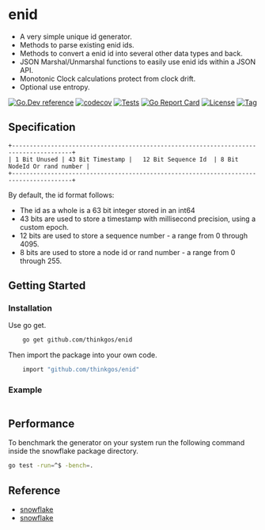 # enid

- A very simple unique id generator.
- Methods to parse existing enid ids.
- Methods to convert a enid id into several other data types and back.
- JSON Marshal/Unmarshal functions to easily use enid ids within a JSON API.
- Monotonic Clock calculations protect from clock drift.
- Optional use entropy.

[![Go.Dev reference](https://img.shields.io/badge/go.dev-reference-blue?logo=go&logoColor=white)](https://pkg.go.dev/github.com/thinkgos/enid?tab=doc)
[![codecov](https://codecov.io/gh/thinkgos/enid/branch/main/graph/badge.svg)](https://codecov.io/gh/thinkgos/enid)
[![Tests](https://github.com/thinkgos/enid/actions/workflows/ci.yml/badge.svg)](https://github.com/thinkgos/enid/actions/workflows/ci.yml)
[![Go Report Card](https://goreportcard.com/badge/github.com/thinkgos/enid)](https://goreportcard.com/report/github.com/thinkgos/enid)
[![License](https://img.shields.io/github/license/thinkgos/enid)](https://github.com/thinkgos/enid/raw/main/LICENSE)
[![Tag](https://img.shields.io/github/v/tag/thinkgos/enid)](https://github.com/thinkgos/enid/tags)

## Specification

```text
+---------------------------------------------------------------------------------------+
| 1 Bit Unused | 43 Bit Timestamp |   12 Bit Sequence Id  | 8 Bit NodeId Or rand number |
+---------------------------------------------------------------------------------------+
```

By default, the id format follows:

- The id as a whole is a 63 bit integer stored in an int64
- 43 bits are used to store a timestamp with millisecond precision, using a custom epoch.
- 12 bits are used to store a sequence number - a range from 0 through 4095.
- 8 bits are used to store a node id or rand number - a range from 0 through 255.

## Getting Started

### Installation

Use go get.

```sh
    go get github.com/thinkgos/enid
```

Then import the package into your own code.

```sh
    import "github.com/thinkgos/enid"
```

### Example

```go

```

## Performance

To benchmark the generator on your system run the following command inside the snowflake package directory.

```sh
go test -run=^$ -bench=.
```

## Reference

- [snowflake](https://github.com/bwmarrin/snowflake)
- [snowflake](https://github.com/sony/sonyflake)
